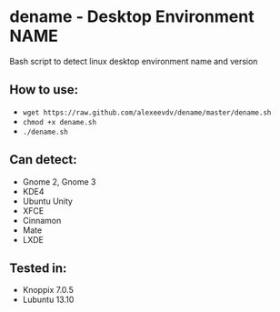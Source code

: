 dename - Desktop Environment NAME
======

Bash script to detect linux desktop environment name and version

## How to use:

* `wget https://raw.github.com/alexeevdv/dename/master/dename.sh`
* `chmod +x dename.sh`
* `./dename.sh`

## Can detect:

* Gnome 2, Gnome 3
* KDE4
* Ubuntu Unity
* XFCE
* Cinnamon
* Mate
* LXDE

## Tested in:

* Knoppix 7.0.5
* Lubuntu 13.10
